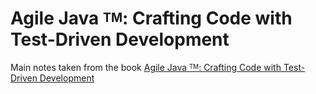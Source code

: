 # Agile Java <sup><sub>TM</sub></sup>: Crafting Code with Test-Driven Development

Main notes taken from the book [Agile Java <sup><sub>TM</sub></sup>: Crafting Code with Test-Driven Development](https://www.amazon.com/dp/0131482394/ref=cm_sw_em_r_mt_dp_U_fjmxEbMV6W36R)
